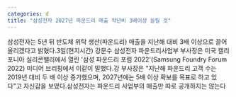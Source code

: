 ```yaml
---
categories: d
title: "삼성전자 2027년 파운드리 매출 작년비 3배이상 늘릴 것"
---
```

삼성전자는 5년 뒤 반도체 위탁 생산(파운드리) 매출을 지난해 대비 3배 이상으로 끌어올리겠다고 밝혔다.3일(현지시간) 강문수 삼성전자 파운드리사업부 부사장은 미국 캘리포니아 실리콘밸리에서 열린 &#39;삼성 파운드리 포럼 2022&#39;(Samsung Foundry Forum 2022) 미디어 브리핑에서 이같이 말했다.강 부사장은 "지난해 파운드리 고객 수는 2019년 대비 두 배 이상 증가했으며, 2027년에는 5배 이상 확보를 목표로 하고 있다"고 자신감을 보였다.삼성전자는 파운드리 사업부의 매출만 따로 공개하지는 않는다